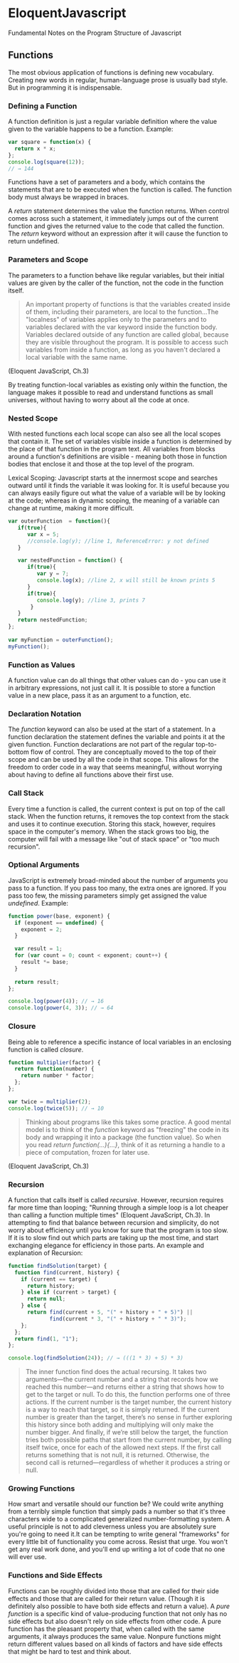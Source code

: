 # EloquentJavascript
Fundamental Notes on the Program Structure of Javascript

## Functions 
The most obvious application of functions is defining new vocabulary. Creating new words in regular, human-language prose is usually bad style. But in programming it is indispensable. 

### Defining a Function 
A function definition is just a regular variable definition where the value given to the variable happens to be a function. Example: 

```javascript 
var square = function(x) {
  return x * x;
};
console.log(square(12));
// → 144
```
Functions have a set of parameters and a body, which contains the statements that are to be executed when the function is called. The function body must always be wrapped in braces. 

A *return* statement determines the value the function returns. When control comes across such a statement, it immediately jumps out of the current function and gives the returned value to the code that called the function. The *return* keyword without an expression after it will cause the function to return undefined. 

### Parameters and Scope
The parameters to a function behave like regular variables, but their initial values are given by the caller of the function, not the code in the function itself. 

> An important property of functions is that the variables created inside of them, including their parameters, are local to the function...The "localness" of variables applies only to the parameters and to variables declared with the var keyword inside the function body. Variables declared outside of any function are called global, because they are visible throughout the program. It is possible to access such variables from inside a function, as long as you haven't declared a local variable with the same name. 

(Eloquent JavaScript, Ch.3) 

By treating function-local variables as existing only within the function, the language makes it possible to read and understand functions as small universes, without having to worry about all the code at once. 

### Nested Scope
With nested functions each local scope can also see all the local scopes that contain it. The set of variables visible inside a function is determined by the place of that function in the program text. All variables from blocks around a function's definitions are visible - meaning both those in function bodies that enclose it and those at the top level of the program. 

Lexical Scoping: Javascript starts at the innermost scope and searches outward until it finds the variable it was looking for. It is useful because you can always easily figure out what the value of a variable will be by looking at the code; whereas in dynamic scoping, the meaning of a variable can change at runtime, making it more difficult.

```javascript
var outerFunction  = function(){
   if(true){
      var x = 5;
      //console.log(y); //line 1, ReferenceError: y not defined
   }

   var nestedFunction = function() {
      if(true){
         var y = 7;
         console.log(x); //line 2, x will still be known prints 5
      }
      if(true){
         console.log(y); //line 3, prints 7
       }
   }
   return nestedFunction;
};
 
var myFunction = outerFunction();
myFunction();
```

### Function as Values 
A function value can do all things that other values can do - you can use it in arbitrary expressions, not just call it. It is possible to store a function value in a new place, pass it as an argument to a function, etc. 

### Declaration Notation
The *function* keyword can also be used at the start of a statement. In a function declaration the statement defines the variable and points it at the given function. Function declarations are not part of the regular top-to-bottom flow of control. They are conceptually moved to the top of their scope and can be used by all the code in that scope. This allows for the freedom to order code in a way that seems meaningful, without worrying about having to define all functions above their first use. 

### Call Stack 
Every time a function is called, the current context is put on top of the call stack. When the function returns, it removes the top context from the stack and uses it to continue execution. Storing this stack, however, requires space in the computer's memory. When the stack grows too big, the computer will fail with a message like "out of stack space" or "too much recursion". 

### Optional Arguments 
JavaScript is extremely broad-minded about the number of arguments you pass to a function. If you pass too many, the extra ones are ignored. If you pass too few, the missing parameters simply get assigned the value *undefined*. Example: 

```javascript 
function power(base, exponent) {
  if (exponent == undefined) {
    exponent = 2;
  }

  var result = 1;
  for (var count = 0; count < exponent; count++) {
    result *= base;
  }
    
  return result;
};

console.log(power(4)); // → 16
console.log(power(4, 3)); // → 64
```

### Closure 
Being able to reference a specific instance of local variables in an enclosing function is called *closure*. 

```javascript
function multiplier(factor) {
  return function(number) {
    return number * factor;
  };
};

var twice = multiplier(2);
console.log(twice(5)); // → 10
```

> Thinking about programs like this takes some practice. A good mental model is to think of the *function* keyword as "freezing" the code in its body and wrapping it into a package (the function value). So when you read *return function(...){...}*, think of it as returning a handle to a piece of computation, frozen for later use. 

(Eloquent JavaScript, Ch.3)

### Recursion 
A function that calls itself is called *recursive*. However, recursion requires far more time than looping; "Running through a simple loop is a lot cheaper than calling a function multiple times" (Eloquent JavaScript, Ch.3). In attempting to find that balance between recursion and simplicity, do not worry about efficiency until you know for sure that the program is too slow. If it is to slow find out which parts are taking up the most time, and start exchanging elegance for efficiency in those parts. An example and explanation of Recursion: 

```javascript 
function findSolution(target) {
  function find(current, history) {
    if (current == target) {
      return history;
    } else if (current > target) {
      return null;
    } else {
      return find(current + 5, "(" + history + " + 5)") || 
             find(current * 3, "(" + history + " * 3)");
    };
  };
  return find(1, "1");
};

console.log(findSolution(24)); // → (((1 * 3) + 5) * 3)
```
> The inner function find does the actual recursing. It takes two arguments—the current number and a string that records how we reached this number—and returns either a string that shows how to get to the target or null. To do this, the function performs one of three actions. If the current number is the target number, the current history is a way to reach that target, so it is simply returned. If the current number is greater than the target, there’s no sense in further exploring this history since both adding and multiplying will only make the number bigger. And finally, if we’re still below the target, the function tries both possible paths that start from the current number, by calling itself twice, once for each of the allowed next steps. If the first call returns something that is not null, it is returned. Otherwise, the second call is returned—regardless of whether it produces a string or null.

### Growing Functions
How smart and versatile should our function be? We could write anything from a terribly simple function that simply pads a number so that it's three characters wide to a complicated generalized number-formatting system. A useful principle is not to add cleverness unless you are absolutely sure you're going to need it.It can be tempting to write general "frameworks" for every little bit of functionality you come across. Resist that urge. You won't get any real work done, and you'll end up writing a lot of code that no one will ever use. 

### Functions and Side Effects 
Functions can be roughly divided into those that are called for their side effects and those that are called for their return value. (Though it is definitely also possible to have both side effects and return a value). A *pure function* is a specific kind of value-producing function that not only has no side effects but also doesn't rely on side effects from other code. A pure function has the pleasant property that, when called with the same arguments, it always produces the same value. Nonpure functions might return different values based on all kinds of factors and have side effects that might be hard to test and think about. 